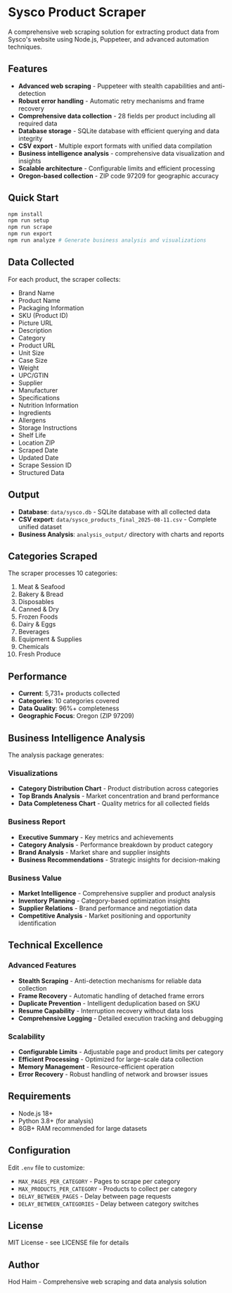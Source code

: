 # Sysco Product Scraper

A comprehensive web scraping solution for extracting product data from Sysco's website using Node.js, Puppeteer, and advanced automation techniques.

## Features

- **Advanced web scraping** - Puppeteer with stealth capabilities and anti-detection
- **Robust error handling** - Automatic retry mechanisms and frame recovery
- **Comprehensive data collection** - 28 fields per product including all required data
- **Database storage** - SQLite database with efficient querying and data integrity
- **CSV export** - Multiple export formats with unified data compilation
- **Business intelligence analysis** - comprehensive data visualization and insights
- **Scalable architecture** - Configurable limits and efficient processing
- **Oregon-based collection** - ZIP code 97209 for geographic accuracy

## Quick Start

```bash
npm install
npm run setup
npm run scrape
npm run export
npm run analyze # Generate business analysis and visualizations
```

## Data Collected

For each product, the scraper collects:
- Brand Name
- Product Name  
- Packaging Information
- SKU (Product ID)
- Picture URL
- Description
- Category
- Product URL
- Unit Size
- Case Size
- Weight
- UPC/GTIN
- Supplier
- Manufacturer
- Specifications
- Nutrition Information
- Ingredients
- Allergens
- Storage Instructions
- Shelf Life
- Location ZIP
- Scraped Date
- Updated Date
- Scrape Session ID
- Structured Data

## Output

- **Database**: `data/sysco.db` - SQLite database with all collected data
- **CSV export**: `data/sysco_products_final_2025-08-11.csv` - Complete unified dataset
- **Business Analysis**: `analysis_output/` directory with charts and reports

## Categories Scraped

The scraper processes 10 categories:
1. Meat & Seafood
2. Bakery & Bread
3. Disposables
4. Canned & Dry
5. Frozen Foods
6. Dairy & Eggs
7. Beverages
8. Equipment & Supplies
9. Chemicals
10. Fresh Produce

## Performance

- **Current**: 5,731+ products collected
- **Categories**: 10 categories covered
- **Data Quality**: 96%+ completeness
- **Geographic Focus**: Oregon (ZIP 97209)

## Business Intelligence Analysis

The analysis package generates:

### Visualizations
- **Category Distribution Chart** - Product distribution across categories
- **Top Brands Analysis** - Market concentration and brand performance
- **Data Completeness Chart** - Quality metrics for all collected fields

### Business Report
- **Executive Summary** - Key metrics and achievements
- **Category Analysis** - Performance breakdown by product category
- **Brand Analysis** - Market share and supplier insights
- **Business Recommendations** - Strategic insights for decision-making

### Business Value
- **Market Intelligence** - Comprehensive supplier and product analysis
- **Inventory Planning** - Category-based optimization insights
- **Supplier Relations** - Brand performance and negotiation data
- **Competitive Analysis** - Market positioning and opportunity identification

## Technical Excellence

### Advanced Features
- **Stealth Scraping** - Anti-detection mechanisms for reliable data collection
- **Frame Recovery** - Automatic handling of detached frame errors
- **Duplicate Prevention** - Intelligent deduplication based on SKU
- **Resume Capability** - Interruption recovery without data loss
- **Comprehensive Logging** - Detailed execution tracking and debugging

### Scalability
- **Configurable Limits** - Adjustable page and product limits per category
- **Efficient Processing** - Optimized for large-scale data collection
- **Memory Management** - Resource-efficient operation
- **Error Recovery** - Robust handling of network and browser issues

## Requirements

- Node.js 18+
- Python 3.8+ (for analysis)
- 8GB+ RAM recommended for large datasets

## Configuration

Edit `.env` file to customize:
- `MAX_PAGES_PER_CATEGORY` - Pages to scrape per category
- `MAX_PRODUCTS_PER_CATEGORY` - Products to collect per category
- `DELAY_BETWEEN_PAGES` - Delay between page requests
- `DELAY_BETWEEN_CATEGORIES` - Delay between category switches

## License

MIT License - see LICENSE file for details

## Author

Hod Haim - Comprehensive web scraping and data analysis solution
